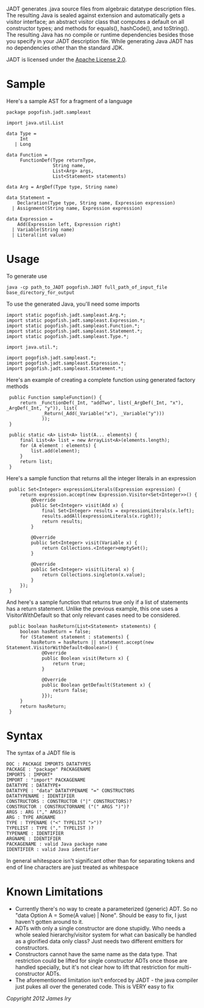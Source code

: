JADT generates .java source files from algebraic datatype description files. The resulting Java is sealed against extension and automatically gets a visitor interface; an abstract visitor class that computes a default on all constructor types; and methods for equals(), hashCode(), and toString().  The resulting Java has no compile or runtime dependencies besides those you specify in your JADT description file.  While generating Java JADT has no dependencies other than the standard JDK.

JADT is licensed under the [Apache License 2.0](http://www.apache.org/licenses/LICENSE-2.0).

Sample
======

Here's a sample AST for a fragment of a language

    package pogofish.jadt.sampleast

    import java.util.List

    data Type =
         Int
       | Long
   
    data Function = 
         FunctionDef(Type returnType, 
                     String name, 
                     List<Arg> args, 
                     List<Statement> statements)

    data Arg = ArgDef(Type type, String name)

    data Statement =
        Declaration(Type type, String name, Expression expression)
      | Assignment(String name, Expression expression)

    data Expression =
        Add(Expression left, Expression right)
      | Variable(String name)
      | Literal(int value)

Usage
=====
To generate  use

    java -cp path_to_JADT pogofish.JADT full_path_of_input_file base_directory_for_output
    
To use the generated Java, you'll need some imports

    import static pogofish.jadt.sampleast.Arg.*;
    import static pogofish.jadt.sampleast.Expression.*;
    import static pogofish.jadt.sampleast.Function.*;
    import static pogofish.jadt.sampleast.Statement.*;
    import static pogofish.jadt.sampleast.Type.*;

    import java.util.*;

    import pogofish.jadt.sampleast.*;
    import pogofish.jadt.sampleast.Expression.*;
    import pogofish.jadt.sampleast.Statement.*;    

Here's an example of creating a complete function using generated factory methods

     public Function sampleFunction() {   
         return _FunctionDef(_Int, "addTwo", list(_ArgDef(_Int, "x"), _ArgDef(_Int, "y")), list(
                 _Return(_Add(_Variable("x"), _Variable("y")))
                 ));
     }

     public static <A> List<A> list(A... elements) {
         final List<A> list = new ArrayList<A>(elements.length);
         for (A element : elements) {
             list.add(element);
         }
         return list;
     }    

Here's a sample function that returns all the integer literals in an expression

     public Set<Integer> expressionLiterals(Expression expression) {
         return expression.accept(new Expression.Visitor<Set<Integer>>() {
             @Override
             public Set<Integer> visit(Add x) {
                 final Set<Integer> results = expressionLiterals(x.left);
                 results.addAll(expressionLiterals(x.right));
                 return results;
             }

             @Override
             public Set<Integer> visit(Variable x) {
                 return Collections.<Integer>emptySet();
             }

             @Override
             public Set<Integer> visit(Literal x) {
                 return Collections.singleton(x.value);
             }
         });
     }
     
And here's a sample function that returns true only if a list of statements has a return statement.  Unlike the previous example, this one uses a VisitorWithDefault so that only relevant cases need to be considered.

     public boolean hasReturn(List<Statement> statements) {
         boolean hasReturn = false;
         for (Statement statement : statements) {
             hasReturn = hasReturn || statement.accept(new Statement.VisitorWithDefault<Boolean>() {                
                 @Override
                 public Boolean visit(Return x) {
                     return true;
                 }

                 @Override
                 public Boolean getDefault(Statement x) {
                     return false;
                 }});
         }
         return hasReturn;
     }     

Syntax
======

The syntax of a JADT file is

    DOC : PACKAGE IMPORTS DATATYPES
    PACKAGE : "package" PACKAGENAME
    IMPORTS : IMPORT*
    IMPORT : "import" PACKAGENAME
    DATATYPE : DATATYPE+
    DATATYPE : "data" DATATYPENAME "=" CONSTRUCTORS
    DATATYPENAME : IDENTIFIER
    CONSTRUCTORS : CONSTRUCTOR ("|" CONSTRUCTORS)?
    CONSTRUCTOR : CONSTRUCTORNAME ("(" ARGS ")")?
    ARGS : ARG ("," ARGS)?
    ARG : TYPE ARGNAME
    TYPE : TYPENAME ("<" TYPELIST ">")?
    TYPELIST : TYPE ("," TYPELIST )?
    TYPENAME : IDENTIFIER
    ARGNAME : IDENTIFIER
    PACKAGENAME : valid Java package name
    IDENTIFIER : valid Java identifier

In general whitespace isn't significant other than for separating tokens and end of line characters are just treated as whitespace

Known Limitations
=================

* Currently there's no way to create a parameterized (generic) ADT.  So no "data Option A = Some(A value) | None". Should be easy to fix, I just haven't gotten around to it.
* ADTs with only a single constructor are done stupidly.  Who needs a whole sealed hierarchy/visitor system for what can basically be handled as a glorified data only class? Just needs two different emitters for constructors.
* Constructors cannot have the same name as the data type.  That restriction could be lifted for single constructor ADTs once those are handled specially, but it's not clear how to lift that restriction for multi-constructor ADTs.
* The aforementioned limitation isn't enforced by JADT - the java compiler just pukes all over the generated code. This is VERY easy to fix

_Copyright 2012 James Iry_
